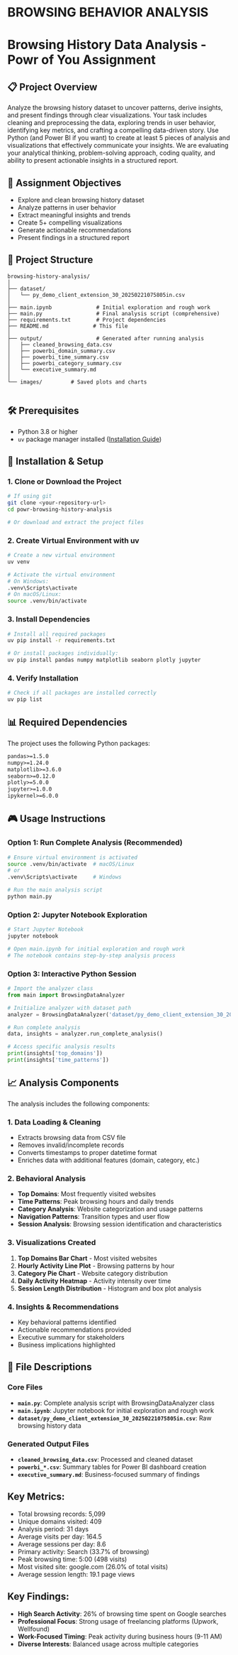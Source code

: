 # BROWSING BEHAVIOR ANALYSIS
    

# Browsing History Data Analysis - Powr of You Assignment

## 📋 Project Overview

Analyze the browsing history dataset to uncover patterns, derive insights, and present findings through clear visualizations. Your task includes cleaning and preprocessing the data, exploring trends in user behavior, identifying key metrics, and crafting a compelling data-driven story. Use Python (and Power BI if you want) to create at least 5 pieces of analysis and visualizations that effectively communicate your insights. We are evaluating your analytical thinking, problem-solving approach, coding quality, and ability to present actionable insights in a structured report.

## 🎯 Assignment Objectives

- Explore and clean browsing history dataset
- Analyze patterns in user behavior
- Extract meaningful insights and trends
- Create 5+ compelling visualizations
- Generate actionable recommendations
- Present findings in a structured report

## 📁 Project Structure

```
browsing-history-analysis/
│
├── dataset/
│   └── py_demo_client_extension_30_20250221075805in.csv
│
├── main.ipynb              # Initial exploration and rough work
├── main.py                 # Final analysis script (comprehensive)
├── requirements.txt        # Project dependencies
├── README.md              # This file
│
├── output/                 # Generated after running analysis
│   ├── cleaned_browsing_data.csv
│   ├── powerbi_domain_summary.csv
│   ├── powerbi_time_summary.csv
│   ├── powerbi_category_summary.csv
│   └── executive_summary.md
│
└── images/         # Saved plots and charts
    
```

## 🛠️ Prerequisites

- Python 3.8 or higher
- `uv` package manager installed ([Installation Guide](https://github.com/astral-sh/uv))

## 🚀 Installation & Setup

### 1. Clone or Download the Project
```bash
# If using git
git clone <your-repository-url>
cd powr-browsing-history-analysis

# Or download and extract the project files
```

### 2. Create Virtual Environment with uv
```bash
# Create a new virtual environment
uv venv

# Activate the virtual environment
# On Windows:
.venv\Scripts\activate
# On macOS/Linux:
source .venv/bin/activate
```

### 3. Install Dependencies
```bash
# Install all required packages
uv pip install -r requirements.txt

# Or install packages individually:
uv pip install pandas numpy matplotlib seaborn plotly jupyter
```

### 4. Verify Installation
```bash
# Check if all packages are installed correctly
uv pip list
```

## 📊 Required Dependencies

The project uses the following Python packages:

```txt
pandas>=1.5.0
numpy>=1.24.0
matplotlib>=3.6.0
seaborn>=0.12.0
plotly>=5.0.0
jupyter>=1.0.0
ipykernel>=6.0.0
```

## 🎮 Usage Instructions

### Option 1: Run Complete Analysis (Recommended)
```bash
# Ensure virtual environment is activated
source .venv/bin/activate  # macOS/Linux
# or
.venv\Scripts\activate     # Windows

# Run the main analysis script
python main.py
```

### Option 2: Jupyter Notebook Exploration
```bash
# Start Jupyter Notebook
jupyter notebook

# Open main.ipynb for initial exploration and rough work
# The notebook contains step-by-step analysis process
```

### Option 3: Interactive Python Session
```python
# Import the analyzer class
from main import BrowsingDataAnalyzer

# Initialize analyzer with dataset path
analyzer = BrowsingDataAnalyzer('dataset/py_demo_client_extension_30_20250221075805in.csv')

# Run complete analysis
data, insights = analyzer.run_complete_analysis()

# Access specific analysis results
print(insights['top_domains'])
print(insights['time_patterns'])
```

## 📈 Analysis Components

The analysis includes the following components:

### 1. Data Loading & Cleaning
- Extracts browsing data from CSV file
- Removes invalid/incomplete records
- Converts timestamps to proper datetime format
- Enriches data with additional features (domain, category, etc.)

### 2. Behavioral Analysis
- **Top Domains**: Most frequently visited websites
- **Time Patterns**: Peak browsing hours and daily trends
- **Category Analysis**: Website categorization and usage patterns
- **Navigation Patterns**: Transition types and user flow
- **Session Analysis**: Browsing session identification and characteristics

### 3. Visualizations Created
1. **Top Domains Bar Chart** - Most visited websites
2. **Hourly Activity Line Plot** - Browsing patterns by hour
3. **Category Pie Chart** - Website category distribution
4. **Daily Activity Heatmap** - Activity intensity over time
5. **Session Length Distribution** - Histogram and box plot analysis

### 4. Insights & Recommendations
- Key behavioral patterns identified
- Actionable recommendations provided
- Executive summary for stakeholders
- Business implications highlighted

## 📄 File Descriptions

### Core Files
- **`main.py`**: Complete analysis script with BrowsingDataAnalyzer class
- **`main.ipynb`**: Jupyter notebook for initial exploration and rough work
- **`dataset/py_demo_client_extension_30_20250221075805in.csv`**: Raw browsing history data

### Generated Output Files
- **`cleaned_browsing_data.csv`**: Processed and cleaned dataset
- **`powerbi_*.csv`**: Summary tables for Power BI dashboard creation
- **`executive_summary.md`**: Business-focused summary of findings

## Key Metrics:
- Total browsing records: 5,099
- Unique domains visited: 409
- Analysis period: 31 days
- Average visits per day: 164.5
- Average sessions per day: 8.6
- Primary activity: Search (33.7% of browsing)
- Peak browsing time: 5:00 (498 visits)
- Most visited site: google.com (26.0% of total visits)
- Average session length: 19.1 page views

## Key Findings:
- **High Search Activity**: 26% of browsing time spent on Google searches
- **Professional Focus**: Strong usage of freelancing platforms (Upwork, Wellfound)
- **Work-Focused Timing**: Peak activity during business hours (9-11 AM)
- **Diverse Interests**: Balanced usage across multiple categories


